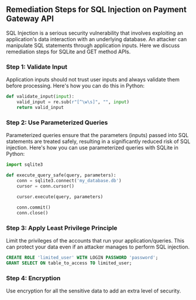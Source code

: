 

## Remediation Steps for SQL Injection on Payment Gateway API

SQL Injection is a serious security vulnerability that involves exploiting an application's data interaction with an underlying database. An attacker can manipulate SQL statements through application inputs. Here we discuss remediation steps for SQLite and GET method APIs.

### Step 1: Validate Input
Application inputs should not trust user inputs and always validate them before processing. Here's how you can do this in Python:

```python
def validate_input(input):
    valid_input = re.sub(r"[^\w\s]", "", input)
    return valid_input
```
### Step 2: Use Parameterized Queries
Parameterized queries ensure that the parameters (inputs) passed into SQL statements are treated safely, resulting in a significantly reduced risk of SQL injection. Here's how you can use parameterized queries with SQLite in Python:

```python
import sqlite3

def execute_query_safe(query, parameters):
    conn = sqlite3.connect('my_database.db')
    cursor = conn.cursor()
    
    cursor.execute(query, parameters)

    conn.commit()
    conn.close()
```

### Step 3: Apply Least Privilege Principle
Limit the privileges of the accounts that run your application/queries. This can protect your data even if an attacker manages to perform SQL injection.

```sql
CREATE ROLE 'limited_user' WITH LOGIN PASSWORD 'password';
GRANT SELECT ON table_to_access TO limited_user;
```

### Step 4: Encryption
Use encryption for all the sensitive data to add an extra level of security.